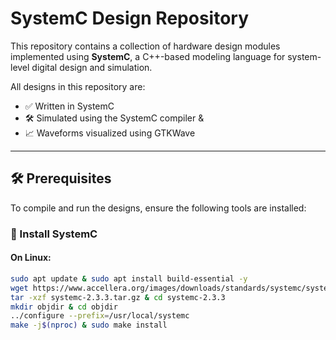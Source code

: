 #  SystemC Design Repository

This repository contains a collection of hardware design modules implemented using **SystemC**, a C++-based modeling language for system-level digital design and simulation.

All designs in this repository are:
- ✅ Written in SystemC  
- 🛠️ Simulated using the SystemC compiler &  
- 📈 Waveforms visualized using GTKWave

---

## 🛠️ Prerequisites

To compile and run the designs, ensure the following tools are installed:

### 🔧 Install SystemC

#### On Linux:
```bash
sudo apt update & sudo apt install build-essential -y
wget https://www.accellera.org/images/downloads/standards/systemc/systemc-2.3.3.tar.gz
tar -xzf systemc-2.3.3.tar.gz & cd systemc-2.3.3
mkdir objdir & cd objdir
../configure --prefix=/usr/local/systemc
make -j$(nproc) & sudo make install
